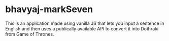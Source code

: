 # bhavyaj-markSeven
  This is an application made using vanilla JS that lets you input a sentence in English and then uses a publically available API to convert it into Dothraki from Game of Thrones. 
